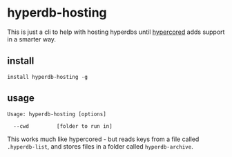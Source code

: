 # hyperdb-hosting

This is just a cli to help with hosting hyperdbs until [hypercored](https://github.com/mafintosh/hypercored) adds support in a smarter way.


## install
```
install hyperdb-hosting -g
```

## usage 

```
Usage: hyperdb-hosting [options]

  --cwd         [folder to run in]

```
This works much like hypercored - but reads keys from a file called `.hyperdb-list`, and stores files in a folder called `hyperdb-archive`.
